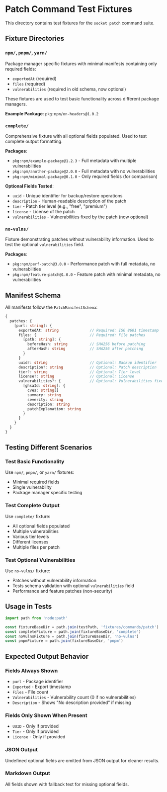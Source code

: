 # Patch Command Test Fixtures

This directory contains test fixtures for the `socket patch` command suite.

## Fixture Directories

### `npm/`, `pnpm/`, `yarn/`
Package manager specific fixtures with minimal manifests containing only required fields:
- `exportedAt` (required)
- `files` (required)
- `vulnerabilities` (required in old schema, now optional)

These fixtures are used to test basic functionality across different package managers.

**Example Package**: `pkg:npm/on-headers@1.0.2`

### `complete/`
Comprehensive fixture with all optional fields populated. Used to test complete output formatting.

**Packages**:
- `pkg:npm/example-package@1.2.3` - Full metadata with multiple vulnerabilities
- `pkg:npm/another-package@2.0.0` - Full metadata with no vulnerabilities
- `pkg:npm/minimal-package@0.1.0` - Only required fields (for comparison)

**Optional Fields Tested**:
- `uuid` - Unique identifier for backup/restore operations
- `description` - Human-readable description of the patch
- `tier` - Patch tier level (e.g., "free", "premium")
- `license` - License of the patch
- `vulnerabilities` - Vulnerabilities fixed by the patch (now optional)

### `no-vulns/`
Fixture demonstrating patches without vulnerability information. Used to test the optional `vulnerabilities` field.

**Packages**:
- `pkg:npm/perf-patch@3.0.0` - Performance patch with full metadata, no vulnerabilities
- `pkg:npm/feature-patch@1.0.0` - Feature patch with minimal metadata, no vulnerabilities

## Manifest Schema

All manifests follow the `PatchManifestSchema`:

```typescript
{
  patches: {
    [purl: string]: {
      exportedAt: string              // Required: ISO 8601 timestamp
      files: {                        // Required: File patches
        [path: string]: {
          beforeHash: string          // SHA256 before patching
          afterHash: string           // SHA256 after patching
        }
      }
      uuid?: string                   // Optional: Backup identifier
      description?: string            // Optional: Patch description
      tier?: string                   // Optional: Tier level
      license?: string                // Optional: License
      vulnerabilities?: {             // Optional: Vulnerabilities fixed
        [ghsaId: string]: {
          cves: string[]
          summary: string
          severity: string
          description: string
          patchExplanation: string
        }
      }
    }
  }
}
```

## Testing Different Scenarios

### Test Basic Functionality
Use `npm/`, `pnpm/`, or `yarn/` fixtures:
- Minimal required fields
- Single vulnerability
- Package manager specific testing

### Test Complete Output
Use `complete/` fixture:
- All optional fields populated
- Multiple vulnerabilities
- Various tier levels
- Different licenses
- Multiple files per patch

### Test Optional Vulnerabilities
Use `no-vulns/` fixture:
- Patches without vulnerability information
- Tests schema validation with optional `vulnerabilities` field
- Performance and feature patches (non-security)

## Usage in Tests

```typescript
import path from 'node:path'

const fixtureBaseDir = path.join(testPath, 'fixtures/commands/patch')
const completeFixture = path.join(fixtureBaseDir, 'complete')
const noVulnsFixture = path.join(fixtureBaseDir, 'no-vulns')
const pnpmFixture = path.join(fixtureBaseDir, 'pnpm')
```

## Expected Output Behavior

### Fields Always Shown
- `purl` - Package identifier
- `Exported` - Export timestamp
- `Files` - File count
- `Vulnerabilities` - Vulnerability count (0 if no vulnerabilities)
- `Description` - Shows "No description provided" if missing

### Fields Only Shown When Present
- `UUID` - Only if provided
- `Tier` - Only if provided
- `License` - Only if provided

### JSON Output
Undefined optional fields are omitted from JSON output for cleaner results.

### Markdown Output
All fields shown with fallback text for missing optional fields.
